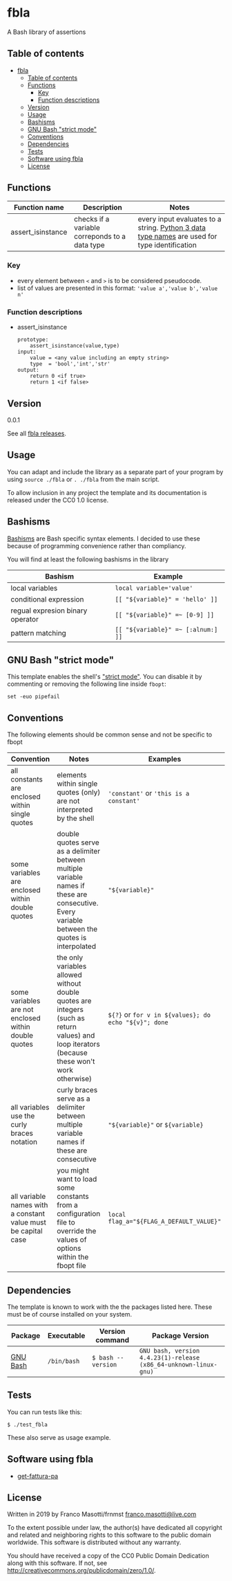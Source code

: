 # fbla

A Bash library of assertions

## Table of contents

[](TOC)

- [fbla](#fbla)
    - [Table of contents](#table-of-contents)
    - [Functions](#functions)
        - [Key](#key)
        - [Function descriptions](#function-descriptions)
    - [Version](#version)
    - [Usage](#usage)
    - [Bashisms](#bashisms)
    - [GNU Bash "strict mode"](#gnu-bash-strict-mode)
    - [Conventions](#conventions)
    - [Dependencies](#dependencies)
    - [Tests](#tests)
    - [Software using fbla](#software-using-fbla)
    - [License](#license)

[](TOC)

## Functions

| Function name | Description | Notes |
|---------------|-------------|-------|
| assert_isinstance | checks if a variable correponds to a data type | every input evaluates to a string. [Python 3 data type names](https://docs.python.org/3/library/stdtypes.html) are used for type identification |

### Key

- every element between `<` and `>` is to be considered pseudocode.
- list of values are presented in this format: `'value a','value b','value n'`

### Function descriptions

- assert_isinstance

      prototype:
          assert_isinstance(value,type)
      input:
          value = <any value including an empty string>
          type  = 'bool','int','str'
      output:
          return 0 <if true>
          return 1 <if false>

## Version

0.0.1

See all [fbla releases](https://github.com/frnmst/fbla/releases).

## Usage

You can adapt and include the library as a separate part of your
program by using `source ./fbla` or `. ./fbla` from the main
script.

To allow inclusion in any project the template and its documentation is 
released under the CC0 1.0 license.

## Bashisms

[Bashisms](https://mywiki.wooledge.org/Bashism) are Bash specific syntax
elements. I decided to use these because of programming convenience rather than 
compliancy. 

You will find at least the following bashisms in the library

| Bashism | Example |
|---------|---------|
| local variables | `local variable='value'` |
| conditional expression | `[[ "${variable}" = 'hello' ]]` |
| regual expresion binary operator | `[[ "${variable}" =~ [0-9] ]]` |
| pattern matching |  `[[ "${variable}" =~ [:alnum:] ]]` |

## GNU Bash "strict mode"

This template enables the shell's ["strict mode"](http://redsymbol.net/articles/unofficial-bash-strict-mode/).
You can disable it by commenting or removing the following line inside 
`fbopt`:

    set -euo pipefail

## Conventions

The following elements should be common sense and not be specific to fbopt

| Convention | Notes | Examples |
|------------|-------|----------|
| all constants are enclosed within single quotes | elements within single quotes (only) are not interpreted by the shell | `'constant'` or `'this is a constant'` |
| some variables are enclosed within double quotes | double quotes serve as a delimiter between multiple variable names if these are consecutive. Every variable between the quotes is interpolated | `"${variable}"` |
| some variables are not enclosed within double quotes | the only variables allowed without double quotes are integers (such as return values) and loop iterators (because these won't work otherwise) | `${?}` or `for v in ${values}; do echo "${v}"; done` |
| all variables use the curly braces notation | curly braces serve as a delimiter between multiple variable names if these are consecutive | `"${variable}"` or `${variable}` |
| all variable names with a constant value must be capital case | you might want to load some constants from a configuration file to override the values of options within the fbopt file | `local flag_a="${FLAG_A_DEFAULT_VALUE}"` | 

## Dependencies

The template is known to work with the the packages listed here. These must be 
of course installed on your system.

| Package | Executable | Version command | Package Version |
|---------|------------|-----------------|-----------------|
| [GNU Bash](http://www.gnu.org/software/bash/bash.html) | `/bin/bash` | `$ bash --version` | `GNU bash, version 4.4.23(1)-release (x86_64-unknown-linux-gnu)` |

## Tests

You can run tests like this:

    $ ./test_fbla

These also serve as usage example.

## Software using fbla

- [get-fattura-pa](https://github.com/frnmst/get-fattura-pa)

## License

Written in 2019 by Franco Masotti/frnmst <franco.masotti@live.com>

To the extent possible under law, the author(s) have dedicated all 
copyright and related and neighboring rights to this software to the public 
domain worldwide. This software is distributed without any warranty.

You should have received a copy of the CC0 Public Domain Dedication along 
with this software. If not, see 
<http://creativecommons.org/publicdomain/zero/1.0/>. 
